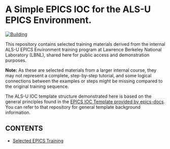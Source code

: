 # A Simple EPICS IOC for the ALS-U EPICS Environment. 

[![Building](https://github.com/jeonghanlee/ioc-demo/actions/workflows/main.yml/badge.svg)](https://github.com/jeonghanlee/ioc-demo/actions/workflows/main.yml)

This repository contains selected training materials derived from the internal ALS-U EPICS Environment training program at Lawrence Berkeley National Laboratory (LBNL), shared here for public access and demonstration purposes.

**Note:** As these are selected materials from a larger internal course, they may not represent a complete, step-by-step tutorial, and some logical connections between the examples or steps might be missing compared to the original training sequence.

The ALS-U IOC template structure demonstrated here is based on the general principles found in the [EPICS IOC Template provided by epics-docs](https://github.com/epics-docs/epics-ioc-template). You can refer to that repository for general template background information.

## CONTENTS

* [Selected EPICS Training](simulator/docs/README.md)
